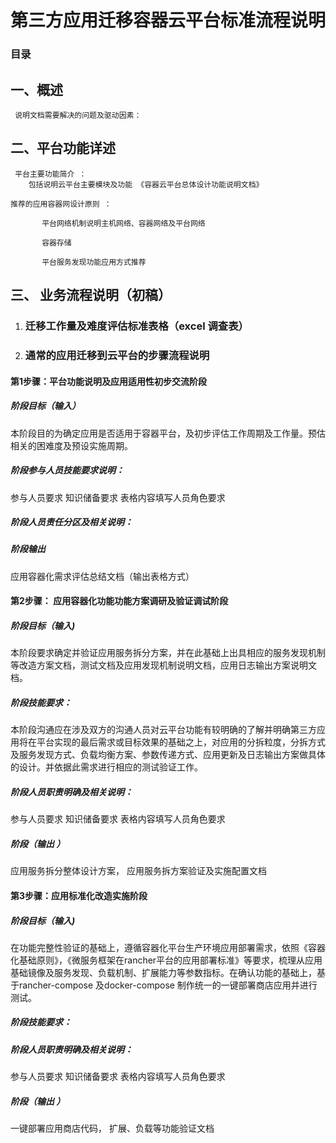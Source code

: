 # 第三方应用迁移容器云平台标准流程说明

### 目录

## 一、概述

```
 说明文档需要解决的问题及驱动因素：
```

## 二、平台功能详述

```
 平台主要功能简介 ：
    包括说明云平台主要模块及功能 《容器云平台总体设计功能说明文档》
```

```
推荐的应用容器网设计原则 ：

       平台网络机制说明主机网络、容器网络及平台网络

       容器存储

       平台服务发现功能应用方式推荐
```

## 三、 业务流程说明（初稿）

1. ### 迁移工作量及难度评估标准表格（excel 调查表）

2. ### 通常的应用迁移到云平台的步骤流程说明

  #### 第1步骤：平台功能说明及应用适用性初步交流阶段

  ##### 阶段目标（输入）

  本阶段目的为确定应用是否适用于容器平台，及初步评估工作周期及工作量。预估相关的困难度及预设实施周期。

  ##### 阶段参与人员技能要求说明：

  参与人员要求     知识储备要求     表格内容填写人员角色要求

  ##### 阶段人员责任分区及相关说明：

  ##### 阶段输出

  应用容器化需求评估总结文档（输出表格方式）

  #### 第2步骤： 应用容器化功能功能方案调研及验证调试阶段

  ##### 阶段目标（输入\)

  本阶段要求确定并验证应用服务拆分方案，并在此基础上出具相应的服务发现机制等改造方案文档，测试文档及应用发现机制说明文档，应用日志输出方案说明文档。

  ##### 阶段技能要求：

  本阶段沟通应在涉及双方的沟通人员对云平台功能有较明确的了解并明确第三方应用将在平台实现的最后需求或目标效果的基础之上，对应用的分拆粒度，分拆方式及服务发现方式、负载均衡方案、参数传递方式、应用更新及日志输出方案做具体的设计。并依据此需求进行相应的测试验证工作。

  ##### 阶段人员职责明确及相关说明：

  参与人员要求 知识储备要求 表格内容填写人员角色要求

  ##### 阶段（输出 ）

  应用服务拆分整体设计方案， 应用服务拆方案验证及实施配置文档

  #### 第3步骤：应用标准化改造实施阶段

  ##### 阶段目标（输入\)

  在功能完整性验证的基础上，遵循容器化平台生产环境应用部署需求，依照《容器化基础原则》，《微服务框架在rancher平台的应用部署标准》等要求，梳理从应用基础镜像及服务发现、负载机制、扩展能力等参数指标。在确认功能的基础上，基于rancher-compose 及docker-compose 制作统一的一键部署商店应用并进行测试。

  ##### 阶段技能要求：

  ##### 阶段人员职责明确及相关说明：

  参与人员要求 知识储备要求 表格内容填写人员角色要求

  ##### 阶段（输出 ）

  一键部署应用商店代码， 扩展、负载等功能验证文档


